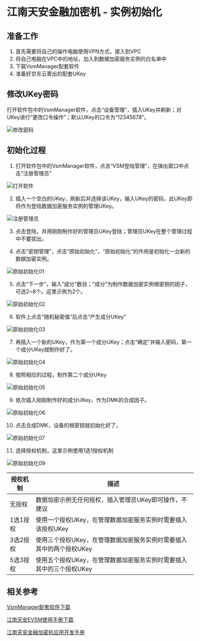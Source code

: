 # 江南天安金融加密机 - 实例初始化

## 准备工作

1. 首先需要将自己的操作电脑使用VPN方式，接入到VPC
2. 将自己电脑在VPC中的地址，加入到数据加密服务实例的白名单中
3. 下载VsmManager配套软件
4. 准备好京东云寄出的配套UKey

## 修改UKey密码

打开软件包中的VsmManager软件，点击“设备管理”，插入UKey并刷新；对UKey进行“更改口令操作”；默认UKey的口令为“12345678”。

![修改密码](/image/CloudHSM/Tass/修改密码.png)

## 初始化过程

1. 打开软件包中的VsmManager软件，点击“VSM登陆管理”，在弹出窗口中点击“注册管理员”

![打开软件](/image/CloudHSM/Tass/打开软件.png)

2. 插入一个空白的UKey，刷新后并选择该UKey，输入UKey的密码，此UKey即将作为登陆数据加密服务实例的管理UKey。

![注册管理员](/image/CloudHSM/Tass/注册管理员.png)

3. 点击登陆，并用刚刚制作好的管理员UKey登陆；管理员UKey在整个管理过程中不要拔出。

4. 点击“密钥管理”，点击“原始初始化”，“原始初始化”的作用是初始化一台新的数据加密实例。

![原始初始化01](/image/CloudHSM/Tass/原始初始化01.png)

5. 点击“下一步”，输入“成分”数目；“成分”为制作数据加密实例根密钥的因子，可选2~8个。这里示例为2个。

![原始初始化02](/image/CloudHSM/Tass/原始初始化02.png)

6. 软件上点击“随机秘密值”后点击“产生成分UKey”

![原始初始化03](/image/CloudHSM/Tass/原始初始化03.png)

7. 再插入一个新的UKey，作为第一个成分UKey；点击“确定”并输入密码，第一个成分UKey就制作好了。

![原始初始化04](/image/CloudHSM/Tass/原始初始化04.png)

8. 按照相应的过程，制作第二个成分UKey

![原始初始化05](/image/CloudHSM/Tass/原始初始化05.png)

9. 依次插入刚刚制作好的成分UKey，作为DMK的合成因子。

![原始初始化06](/image/CloudHSM/Tass/原始初始化06.png)

10. 点击合成DMK，设备的根密钥就初始化好了。

![原始初始化07](/image/CloudHSM/Tass/原始初始化07.png)

11. 选择授权机制，这里示例使用1选1授权机制

![原始初始化09](/image/CloudHSM/Tass/原始初始化09.png)

| 授权机制 | 描述 |
| -- | -- |
| 无授权 | 数据加密示例无任何授权，插入管理员UKey即可操作，不建议 |
| 1选1授权 | 使用一个授权UKey，在管理数据加密服务实例时需要插入该授权UKey |
| 3选2授权 | 使用三个授权UKey，在管理数据加密服务实例时需要插入其中的两个授权UKey |
| 5选3授权 | 使用五个授权UKey，在管理数据加密服务实例时需要插入其中的三个授权UKey |


## 相关参考

[VsmManager配套软件下载](https://docs-downloads.s3.cn-north-1.jdcloud-oss.com/CloudHSM/VsmManager_1.2.2.15.rar)

[江南天安EVSM使用手册下载](https://docs-downloads.s3.cn-north-1.jdcloud-oss.com/CloudHSM/%E4%BA%91%E5%8A%A0%E5%AF%86%E6%9C%8D%E5%8A%A1-EVSM%E7%AE%A1%E7%90%86%E5%B7%A5%E5%85%B7%E7%94%A8%E6%88%B7%E4%BD%BF%E7%94%A8%E6%89%8B%E5%86%8CV1.3.pdf)

[江南天安金融加密机应用开发手册](https://docs-downloads.s3.cn-north-1.jdcloud-oss.com/CloudHSM/%E6%B1%9F%E5%8D%97%E5%A4%A9%E5%AE%89%E9%87%91%E8%9E%8D%E6%95%B0%E6%8D%AE%E5%AF%86%E7%A0%81%E6%9C%BA%E5%BA%94%E7%94%A8%E5%BC%80%E5%8F%91%E6%89%8B%E5%86%8C_V1.48.pdf)
